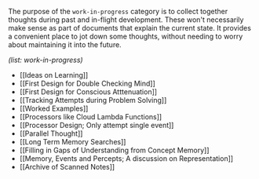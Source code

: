The purpose of the `work-in-progress` category is to collect together thoughts during past and in-flight development. These won't necessarily make sense as part of documents that explain the current state. It provides a convenient place to jot down some thoughts, without needing to worry about maintaining it into the future.

_(list: work-in-progress)_

* [[Ideas on Learning]]
* [[First Design for Double Checking Mind]]
* [[First Design for Conscious Atttenuation]]
* [[Tracking Attempts during Problem Solving]]
* [[Worked Examples]]
* [[Processors like Cloud Lambda Functions]]
* [[Processor Design; Only attempt single event]]
* [[Parallel Thought]]
* [[Long Term Memory Searches]]
* [[Filling in Gaps of Understanding from Concept Memory]]
* [[Memory, Events and Percepts; A discussion on Representation]]
* [[Archive of Scanned Notes]]

